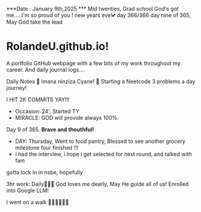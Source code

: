 ***Date : January 9th,2025 *** Mid twenties, Grad school God's got me.....I'm so proud of you ! new years eve!💕 day 366/366 day nine of 365, May God take the lead
# RolandeU.github.io!

A portfolio GitHub webpage with a few bits of my work throughout my career. And daily journal logs....


Daily Notes
💚 Imana ninziza Cyane! 
💚 Starting a Neetcode 3 problems a day journey!

I HIT 2K COMMITS YAY!!!

- Occasion: 24', Started TY 
- MIRACLE: GOD will provide always 100%.

Day 9 of 365. **Brave and thouthful!** 
- DAY: Thursday, Went to food pantry, Blessed to see another grocery milestone four finished !!!
- I had the interview, i hope i get selected for next round, and talked with fam

gotta lock in in nsbe, hopefully 

3hr work: Daily💚💚💚
God loves me dearly, May He guide all of  us!
Enrolled into Google LLM! 

I went on a walk 💚💚💚💚💚💚
